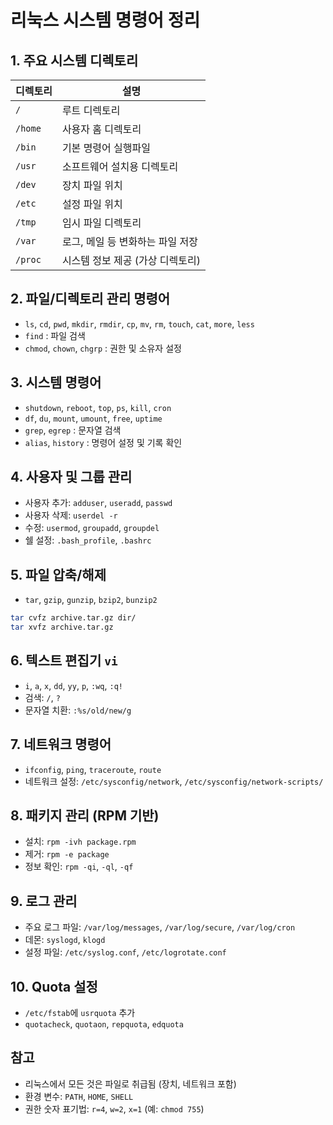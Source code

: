 # 리눅스 시스템 명령어 정리

## 1. 주요 시스템 디렉토리

| 디렉토리 | 설명 |
|----------|------|
| `/`      | 루트 디렉토리 |
| `/home`  | 사용자 홈 디렉토리 |
| `/bin`   | 기본 명령어 실행파일 |
| `/usr`   | 소프트웨어 설치용 디렉토리 |
| `/dev`   | 장치 파일 위치 |
| `/etc`   | 설정 파일 위치 |
| `/tmp`   | 임시 파일 디렉토리 |
| `/var`   | 로그, 메일 등 변화하는 파일 저장 |
| `/proc`  | 시스템 정보 제공 (가상 디렉토리) |

## 2. 파일/디렉토리 관리 명령어

- `ls`, `cd`, `pwd`, `mkdir`, `rmdir`, `cp`, `mv`, `rm`, `touch`, `cat`, `more`, `less`
- `find` : 파일 검색
- `chmod`, `chown`, `chgrp` : 권한 및 소유자 설정

## 3. 시스템 명령어

- `shutdown`, `reboot`, `top`, `ps`, `kill`, `cron`
- `df`, `du`, `mount`, `umount`, `free`, `uptime`
- `grep`, `egrep` : 문자열 검색
- `alias`, `history` : 명령어 설정 및 기록 확인

## 4. 사용자 및 그룹 관리

- 사용자 추가: `adduser`, `useradd`, `passwd`
- 사용자 삭제: `userdel -r`
- 수정: `usermod`, `groupadd`, `groupdel`
- 쉘 설정: `.bash_profile`, `.bashrc`

## 5. 파일 압축/해제

- `tar`, `gzip`, `gunzip`, `bzip2`, `bunzip2`
```bash
tar cvfz archive.tar.gz dir/
tar xvfz archive.tar.gz
```

## 6. 텍스트 편집기 `vi`

- `i`, `a`, `x`, `dd`, `yy`, `p`, `:wq`, `:q!`
- 검색: `/`, `?`
- 문자열 치환: `:%s/old/new/g`

## 7. 네트워크 명령어

- `ifconfig`, `ping`, `traceroute`, `route`
- 네트워크 설정: `/etc/sysconfig/network`, `/etc/sysconfig/network-scripts/`

## 8. 패키지 관리 (RPM 기반)

- 설치: `rpm -ivh package.rpm`
- 제거: `rpm -e package`
- 정보 확인: `rpm -qi`, `-ql`, `-qf`

## 9. 로그 관리

- 주요 로그 파일: `/var/log/messages`, `/var/log/secure`, `/var/log/cron`
- 데몬: `syslogd`, `klogd`
- 설정 파일: `/etc/syslog.conf`, `/etc/logrotate.conf`

## 10. Quota 설정

- `/etc/fstab`에 `usrquota` 추가
- `quotacheck`, `quotaon`, `repquota`, `edquota`

## 참고

- 리눅스에서 모든 것은 파일로 취급됨 (장치, 네트워크 포함)
- 환경 변수: `PATH`, `HOME`, `SHELL`
- 권한 숫자 표기법: `r=4`, `w=2`, `x=1` (예: `chmod 755`)

